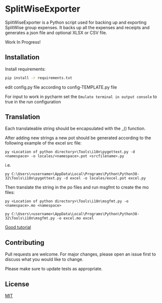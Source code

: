 # SplitWiseExporter

SplitWiseExporter is a Python script used for backing up and exporting SplitWise group expenses.
It backs up all the expenses and receipts and generates a json file and optional XLSX or CSV file.

Work In Progress!

## Installation

Install requirements:
```bash
pip install -r requirements.txt
```
edit config.py file according to config-TEMPLATE.py file

For input to work in pycharm set the `Emulate terminal in output console` to true in the run configuration

## Translation

Each translateable string should be encapsulated with the _() function.

After adding new strings a new pot should be generated according to the following example of the excel src file:
```commandline
py <Location of python directory>\Tools\i18n\pygettext.py -d <namespace> -o locales/<namespace>.pot <srcfilename>.py
```
i.e.
```commandline
py C:\Users\<username>\AppData\Local\Programs\Python\Python38-32\Tools\i18n\pygettext.py -d excel -o locales/excel.pot excel.py
```

Then translate the string in the po files and run msgfmt to create the mo files:
```commandline
py <Location of python directory>\Tools\i18n\msgfmt.py -o <namespace>.mo <namespace>
```
```commandline
py C:\Users\<username>\AppData\Local\Programs\Python\Python38-32\Tools\i18n\msgfmt.py -o excel.mo excel
```

[Good tutorial](https://phrase.com/blog/posts/translate-python-gnu-gettext/)


## Contributing
Pull requests are welcome. For major changes, please open an issue first to discuss what you would like to change.

Please make sure to update tests as appropriate.

## License
[MIT](https://choosealicense.com/licenses/mit/)